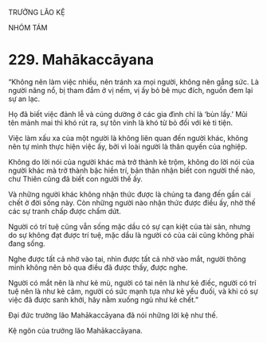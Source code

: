 TRƯỞNG LÃO KỆ

NHÓM TÁM

# 229. Mahākaccāyana

“Không nên làm việc nhiều, nên tránh xa mọi người, không nên gắng sức. Là người năng nổ, bị tham đắm ở vị nếm, vị ấy bỏ bê mục đích, nguồn đem lại sự an lạc.

Họ đã biết việc đảnh lễ và cúng dường ở các gia đình chỉ là ‘bùn lầy.’ Mũi tên mảnh mai thì khó rút ra, sự tôn vinh là khó từ bỏ đối với kẻ ti tiện.

Việc làm xấu xa của một người là không liên quan đến người khác, không nên tự mình thực hiện việc ấy, bởi vì loài người là thân quyến của nghiệp.

Không do lời nói của người khác mà trở thành kẻ trộm, không do lời nói của người khác mà trở thành bậc hiền trí, bản thân nhận biết con người thế nào, chư Thiên cũng đã biết con người thế ấy.

Và những người khác không nhận thức được là chúng ta đang đến gần cái chết ở đời sống này. Còn những người nào nhận thức được điều ấy, nhờ thế các sự tranh chấp được chấm dứt.

Người có trí tuệ cũng vẫn sống mặc dầu có sự cạn kiệt của tài sản, nhưng do sự không đạt được trí tuệ, mặc dầu là người có của cải cũng không phải đang sống.

Nghe được tất cả nhờ vào tai, nhìn được tất cả nhờ vào mắt, người thông minh không nên bỏ qua điều đã được thấy, được nghe.

Người có mắt nên là như kẻ mù, người có tai nên là như kẻ điếc, người có trí tuệ nên là như kẻ câm, người có sức mạnh tựa như kẻ yếu đuối, và khi có sự việc đã được sanh khởi, hãy nằm xuống ngủ như kẻ chết.”

Đại đức trưởng lão Mahākaccāyana đã nói những lời kệ như thế.

Kệ ngôn của trưởng lão Mahākaccāyana.
